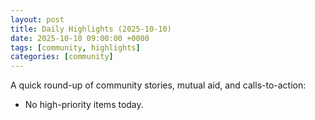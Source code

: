 ```yaml
---
layout: post
title: Daily Highlights (2025-10-10)
date: 2025-10-10 09:00:00 +0000
tags: [community, highlights]
categories: [community]
---
```


A quick round-up of community stories, mutual aid, and calls-to-action:

- No high-priority items today.
